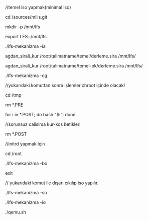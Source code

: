 //temel iso yapmak(minimal iso)

cd /sources/milis.git

mkdir -p /mnt/lfs

export LFS=/mnt/lfs

./lfs-mekanizma -ia

agdan_sirali_kur /root/talimatname/temel/derleme.sira /mnt/lfs/

agdan_sirali_kur /root/talimatname/temel-ek/derleme.sira /mnt/lfs/

./lfs-mekanizma -cg

//yukarıdaki komuttan sonra işlemler chroot içinde olacak!

cd /tmp

rm *.PRE

for i in *.POST; do bash "$i"; done

//sorunsuz calisirsa kur-kos betikleri

rm *.POST

//initrd yapmak için

cd /root

./lfs-mekanizma -bo

exit 

// yukarıdaki komut ile dışarı çıkılıp iso yapılır.

./lfs-mekanizma -so

./lfs-mekanizma -io

./qemu.sh
